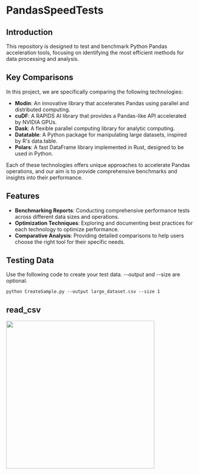 # PandasSpeedTests

## Introduction
This repository is designed to test and benchmark Python Pandas acceleration tools, focusing on identifying the most efficient methods for data processing and analysis.

## Key Comparisons
In this project, we are specifically comparing the following technologies:
- **Modin**: An innovative library that accelerates Pandas using parallel and distributed computing.
- **cuDF**: A RAPIDS AI library that provides a Pandas-like API accelerated by NVIDIA GPUs.
- **Dask**: A flexible parallel computing library for analytic computing.
- **Datatable**: A Python package for manipulating large datasets, inspired by R's data.table.
- **Polars**: A fast DataFrame library implemented in Rust, designed to be used in Python.

Each of these technologies offers unique approaches to accelerate Pandas operations, and our aim is to provide comprehensive benchmarks and insights into their performance.

## Features
- **Benchmarking Reports**: Conducting comprehensive performance tests across different data sizes and operations.
- **Optimization Techniques**: Exploring and documenting best practices for each technology to optimize performance.
- **Comparative Analysis**: Providing detailed comparisons to help users choose the right tool for their specific needs.

## Testing Data
Use the following code to create your test data. --output and --size are optional.
```
python CreateSample.py --output large_dataset.csv --size 1
```

## read_csv
<img src = "https://github.com/wsxqaza12/PandasSpeedTests/blob/master/result_png/read_csv.png" width ="400" />
